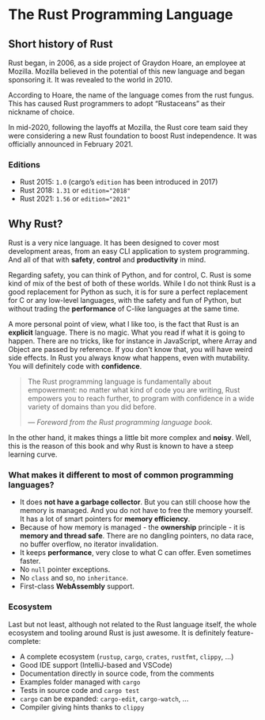 # The Rust Programming Language

## Short history of Rust

Rust began, in 2006, as a side project of Graydon Hoare, an employee at Mozilla. Mozilla believed in the potential of
this new language and began sponsoring it. It was revealed to the world in 2010.

According to Hoare, the name of the language comes from the rust fungus. This has caused Rust programmers to adopt
“Rustaceans” as their nickname of choice.

In mid-2020, following the layoffs at Mozilla, the Rust core team said they were considering a new Rust foundation to
boost Rust independence. It was officially announced in February 2021.

### Editions

- Rust 2015: `1.0` (cargo’s `edition` has been introduced in 2017)
- Rust 2018: `1.31` or `edition="2018"`
- Rust 2021: `1.56` or `edition="2021"`

## Why Rust?

Rust is a very nice language. It has been designed to cover most development areas, from an easy CLI application to
system programming. And all of that with **safety**, **control** and **productivity** in mind.

Regarding safety, you can think of Python, and for control, C. Rust is some kind of mix of the best of both of these
worlds. While I do not think Rust is a good replacement for Python as such, it is for sure a perfect replacement for C
or any low-level languages, with the safety and fun of Python, but without trading the **performance** of C-like
languages at the same time.

A more personal point of view, what I like too, is the fact that Rust is an **explicit** language. There is no magic.
What you read if what it is going to happen. There are no tricks, like for instance in JavaScript, where Array and
Object are passed by reference. If you don't know that, you will have weird side effects. In Rust you always know what
happens, even with mutability. You will definitely code with **confidence**.

> The Rust programming language is fundamentally about empowerment: no matter what kind of code you are writing, Rust
> empowers you to reach further, to program with confidence in a wide variety of domains than you did before.
>
> — _Foreword from the Rust programming language book._

In the other hand, it makes things a little bit more complex and **noisy**.
Well, this is the reason of this book and why Rust is known to have a steep learning curve.

### What makes it different to most of common programming languages?

- It does **not have a garbage collector**. But you can still choose how the memory is managed. And you do not have to
  free the memory yourself. It has a lot of smart pointers for **memory efficiency**.
- Because of how memory is managed - the **ownership** principle - it is **memory and thread safe**. There are no
  dangling pointers, no data race, no buffer overflow, no iterator invalidation.
- It keeps **performance**, very close to what C can offer. Even sometimes faster.
- No `null` pointer exceptions.
- No `class` and so, no `inheritance`.
- First-class **WebAssembly** support.

### Ecosystem

Last but not least, although not related to the Rust language itself, the whole ecosystem and tooling around Rust is
just awesome. It is definitely feature-complete:

- A complete ecosystem (`rustup`, `cargo`, `crates`, `rustfmt`, `clippy`, ...)
- Good IDE support (IntelliJ-based and VSCode)
- Documentation directly in source code, from the comments
- Examples folder managed with `cargo`
- Tests in source code and `cargo test`
- `cargo` can be expanded: `cargo-edit`, `cargo-watch`, ...
- Compiler giving hints thanks to `clippy`
